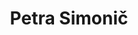 ---
SICRIS: null
draft: false
fixName: petra_simonič
lab: null
labPos: null
location: null
mailInfo: petra.simonic@fri.uni-lj.si
officeHours: null
profName: Petra Simonič
profTitle: Knjižnica
telephoneInfo: null
title: Petra Simonič
---